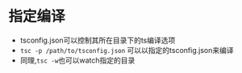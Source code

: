 # 指定编译

- tsconfig.json可以控制其所在目录下的ts编译选项
- `tsc -p /path/to/tsconfig.json` 可以以指定的tsconfig.json来编译
- 同理,`tsc -w`也可以watch指定的目录
